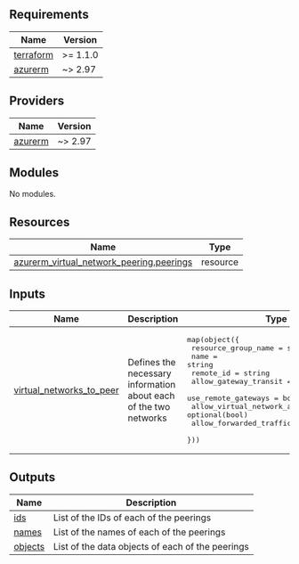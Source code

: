 <!-- BEGIN_TF_DOCS -->
## Requirements

| Name | Version |
|------|---------|
| <a name="requirement_terraform"></a> [terraform](#requirement\_terraform) | >= 1.1.0 |
| <a name="requirement_azurerm"></a> [azurerm](#requirement\_azurerm) | ~> 2.97 |

## Providers

| Name | Version |
|------|---------|
| <a name="provider_azurerm"></a> [azurerm](#provider\_azurerm) | ~> 2.97 |

## Modules

No modules.

## Resources

| Name | Type |
|------|------|
| [azurerm_virtual_network_peering.peerings](https://registry.terraform.io/providers/hashicorp/azurerm/latest/docs/resources/virtual_network_peering) | resource |

## Inputs

| Name | Description | Type | Default | Required |
|------|-------------|------|---------|:--------:|
| <a name="input_virtual_networks_to_peer"></a> [virtual\_networks\_to\_peer](#input\_virtual\_networks\_to\_peer) | Defines the necessary information about each of the two networks | <pre>map(object({<br>    resource_group_name          = string<br>    name                         = string<br>    remote_id                    = string<br>    allow_gateway_transit        = bool<br>    use_remote_gateways          = bool<br>    allow_virtual_network_access = optional(bool)<br>    allow_forwarded_traffic      = optional(bool)<br>  }))</pre> | n/a | yes |

## Outputs

| Name | Description |
|------|-------------|
| <a name="output_ids"></a> [ids](#output\_ids) | List of the IDs of each of the peerings |
| <a name="output_names"></a> [names](#output\_names) | List of the names of each of the peerings |
| <a name="output_objects"></a> [objects](#output\_objects) | List of the data objects of each of the peerings |
<!-- END_TF_DOCS -->